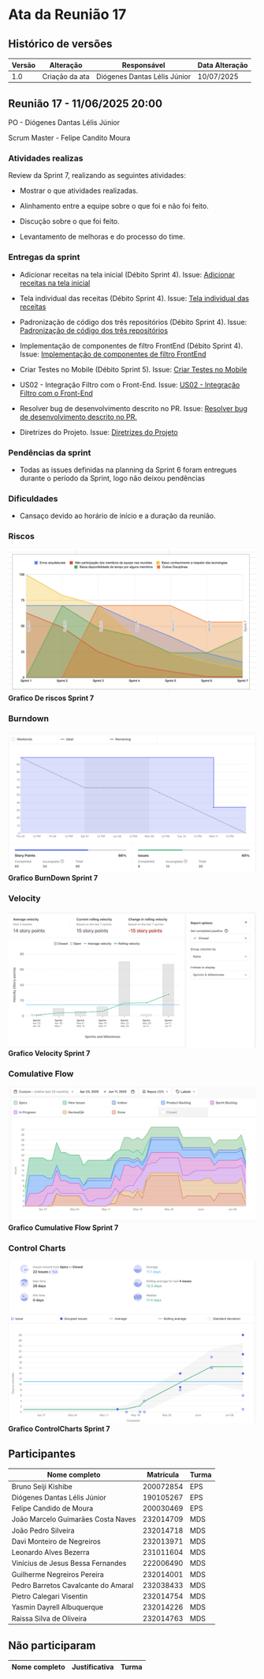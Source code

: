 # Ata da Reunião 17

## Histórico de versões

| Versão | Alteração       | Responsável         | Data Alteração |
|--------|-----------------|---------------------|----------------|
| 1.0    | Criação da ata  | Diógenes Dantas Lélis Júnior | 10/07/2025  |

## Reunião 17 - 11/06/2025 20:00

PO - Diógenes Dantas Lélis Júnior

Scrum Master - Felipe Candito Moura

### Atividades realizas

Review da Sprint 7, realizando as seguintes atividades:

- Mostrar o que atividades realizadas.

- Alinhamento entre a equipe sobre o que foi e não foi feito.

- Discução sobre o que foi feito.

- Levantamento de melhoras e do processo do time.

### Entregas da sprint

- Adicionar receitas na tela inicial (Débito Sprint 4). Issue: [Adicionar receitas na tela inicial](https://app.zenhub.com/workspaces/2025-1time3ocr-67f593a6ef2d81000f2d84b4/issues/gh/fga-eps-mds/2025.1-sidechef-docs/42)

- Tela individual das receitas (Débito Sprint 4). Issue: [Tela individual das receitas](https://app.zenhub.com/workspaces/2025-1time3ocr-67f593a6ef2d81000f2d84b4/issues/gh/fga-eps-mds/2025.1-sidechef-docs/46)

- Padronização de código dos três repositórios (Débito Sprint 4). Issue: [Padronização de código dos três repositórios](https://app.zenhub.com/workspaces/2025-1time3ocr-67f593a6ef2d81000f2d84b4/issues/gh/fga-eps-mds/2025.1-sidechef-docs/69)

- Implementação de componentes de filtro FrontEnd (Débito Sprint 4). Issue: [Implementação de componentes de filtro FrontEnd](https://app.zenhub.com/workspaces/2025-1time3ocr-67f593a6ef2d81000f2d84b4/issues/gh/fga-eps-mds/2025.1-sidechef-docs/71)

- Criar Testes no Mobile (Débito Sprint 5). Issue: [Criar Testes no Mobile](https://app.zenhub.com/workspaces/2025-1time3ocr-67f593a6ef2d81000f2d84b4/issues/gh/fga-eps-mds/2025.1-sidechef-docs/73)

- US02 - Integração Filtro com o Front-End. Issue: [US02 - Integração Filtro com o Front-End](https://app.zenhub.com/workspaces/2025-1time3ocr-67f593a6ef2d81000f2d84b4/issues/gh/fga-eps-mds/2025.1-sidechef-docs/76)

- Resolver bug de desenvolvimento descrito no PR. Issue: [Resolver bug de desenvolvimento descrito no PR.](https://app.zenhub.com/workspaces/2025-1time3ocr-67f593a6ef2d81000f2d84b4/issues/gh/fga-eps-mds/2025.1-sidechef-docs/77)

- Diretrizes do Projeto. Issue: [Diretrizes do Projeto](https://app.zenhub.com/workspaces/2025-1time3ocr-67f593a6ef2d81000f2d84b4/issues/gh/fga-eps-mds/2025.1-sidechef-docs/79)

### Pendências da sprint

- Todas as issues definidas na planning da Sprint 6 foram entregues durante o período da Sprint, logo não deixou pendências

### Dificuldades

- Cansaço devido ao horário de início e a duração da reunião.


### Riscos

![GraficoRiscos](../../assets/sprint7/GraficoRiscoSprint7.png)
**Grafico De riscos Sprint 7**

### Burndown

![GraficoBurndown](../../assets/sprint7/BurndownGraficoSprint7.png)
**Grafico BurnDown Sprint 7**

### Velocity

![GraficoVelocity](../../assets/sprint7/VelocitySprint7.png)
**Grafico Velocity Sprint 7**

### Comulative Flow

![CumulativeFlow](../../assets/sprint7/CumulativeFlowSprint7.png)
**Grafico Cumulative Flow Sprint 7**

### Control Charts

![ControlCharts](../../assets/sprint7/ControlChartSprint7.png)
**Grafico ControlCharts Sprint 7**

## Participantes

| Nome completo                                 | Matrícula   | Turma |
|-----------------------------------------------|-------------|-------|
| Bruno Seiji Kishibe                           | 200072854   | EPS   |
| Diógenes Dantas Lélis Júnior                  | 190105267   | EPS   |
| Felipe Candido de Moura                       | 200030469   | EPS   |
| João Marcelo Guimarães Costa Naves            | 232014709   | MDS   |
| João Pedro Silveira                           | 232014718   | MDS   |
| Davi Monteiro de Negreiros                    | 232013971   | MDS   |
| Leonardo Alves Bezerra                        | 231011604   | MDS   | 
| Vinícius de Jesus Bessa Fernandes             | 222006490   | MDS   | 
| Guilherme Negreiros Pereira                   | 232014001   | MDS   |
| Pedro Barretos Cavalcante do Amaral           | 232038433   | MDS   |
| Pietro Calegari Visentin                      | 232014754   | MDS   |
| Yasmin Dayrell Albuquerque                    | 232014226   | MDS   |
| Raissa Silva de Oliveira                      | 232014763   | MDS   |


## Não participaram

| Nome completo                                 | Justificativa                                        | Turma |
|-----------------------------------------------|------------------------------------------------------|-------|





